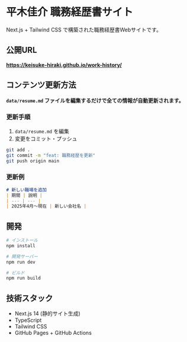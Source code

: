 # 平木佳介 職務経歴書サイト

Next.js + Tailwind CSS で構築された職務経歴書Webサイトです。

## 公開URL

**https://keisuke-hiraki.github.io/work-history/**

## コンテンツ更新方法

**`data/resume.md` ファイルを編集するだけで全ての情報が自動更新されます。**

### 更新手順

1. `data/resume.md` を編集
2. 変更をコミット・プッシュ

```bash
git add .
git commit -m "feat: 職務経歴を更新"
git push origin main
```

### 更新例

```markdown
# 新しい職場を追加
| 期間 | 説明 |
| --- | --- |
| 2025年4月〜現在 | 新しい会社名 |
```

## 開発

```bash
# インストール
npm install

# 開発サーバー
npm run dev

# ビルド
npm run build
```

## 技術スタック

- Next.js 14 (静的サイト生成)
- TypeScript
- Tailwind CSS
- GitHub Pages + GitHub Actions
